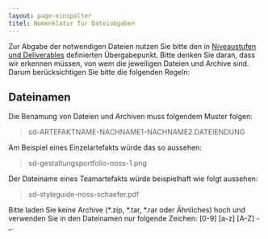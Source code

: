 ```yaml
---
layout: page-einspalter
titel: Nomenklatur für Dateiabgaben
---
```


Zur Abgabe der notwendigen Dateien nutzen Sie bitte den in [Niveaustufen und Deliverables](/mi-bachelor-screendesign/niveaustufen) definierten Übergabepunkt. Bitte denken Sie daran, dass wir erkennen müssen, von wem die jeweiligen Dateien und Archive sind. Darum berücksichtigen Sie bitte die folgenden Regeln:

## Dateinamen
<!--
<div id="nomenklatur">

|  Artefakt |  Nomenklatur |  Beispiel  |
|---|---|---|
| Gestaltungsportfolio (je Aufgabe) | sd-201920-gestaltungsportfolio-NACHNAME-ÜbungenNUMMER.png  | sd-201920-gestaltungsportfolio-noss-1.png  |
| Angebot & Anschreiben |  sd-201920-anschreiben-NACHNAME1-NACHNAME2.pdf |  sd-201920-anschreiben-noss-schaefer.pdf |
| Designkonzept als Mockup  |  sd-201920-designkonzept-NACHNAME1-NACHNAME2-SCREENNAME-NR.png |  sd-201920-designkonzept-noss-schaefer-startscreen-01.png |
| Patternlab/Styleguide  | sd-201920-styleguide-NACHNAME1-NACHNAME2.pdf  |  sd-201920-styleguide-noss-schaefer.pdf |

</div>
-->

Die Benamung von Dateien und Archiven muss folgendem Muster folgen:

> sd-ARTEFAKTNAME-NACHNAME1-NACHNAME2.DATEIENDUNG

Am Beispiel eines Einzelartefakts würde das so aussehen:

> sd-gestaltungsportfolio-noss-1.png

Der Dateiname eines Teamartefakts würde beispielhaft wie folgt aussehen:

> sd-styleguide-noss-schaefer.pdf


Bitte laden Sie keine Archive (*.zip, *.tar, *.rar oder Ähnliches) hoch und verwenden Sie in den Dateinamen nur folgende Zeichen: [0-9] [a-z] [A-Z] -_\.
